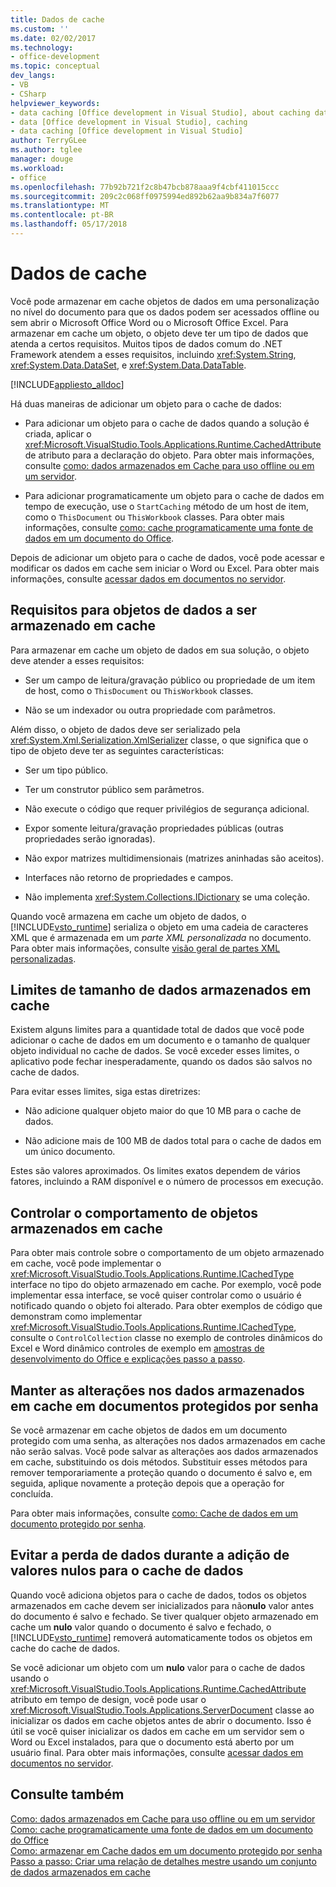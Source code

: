 ```yaml
---
title: Dados de cache
ms.custom: ''
ms.date: 02/02/2017
ms.technology:
- office-development
ms.topic: conceptual
dev_langs:
- VB
- CSharp
helpviewer_keywords:
- data caching [Office development in Visual Studio], about caching data
- data [Office development in Visual Studio], caching
- data caching [Office development in Visual Studio]
author: TerryGLee
ms.author: tglee
manager: douge
ms.workload:
- office
ms.openlocfilehash: 77b92b721f2c8b47bcb878aaa9f4cbf411015ccc
ms.sourcegitcommit: 209c2c068ff0975994ed892b62aa9b834a7f6077
ms.translationtype: MT
ms.contentlocale: pt-BR
ms.lasthandoff: 05/17/2018
---
```

# <a name="cache-data"></a>Dados de cache
  Você pode armazenar em cache objetos de dados em uma personalização no nível do documento para que os dados podem ser acessados offline ou sem abrir o Microsoft Office Word ou o Microsoft Office Excel. Para armazenar em cache um objeto, o objeto deve ter um tipo de dados que atenda a certos requisitos. Muitos tipos de dados comum do .NET Framework atendem a esses requisitos, incluindo <xref:System.String>, <xref:System.Data.DataSet>, e <xref:System.Data.DataTable>.  
  
 [!INCLUDE[appliesto_alldoc](../vsto/includes/appliesto-alldoc-md.md)]  
  
 Há duas maneiras de adicionar um objeto para o cache de dados:  
  
-   Para adicionar um objeto para o cache de dados quando a solução é criada, aplicar o <xref:Microsoft.VisualStudio.Tools.Applications.Runtime.CachedAttribute> de atributo para a declaração do objeto. Para obter mais informações, consulte [como: dados armazenados em Cache para uso offline ou em um servidor](../vsto/how-to-cache-data-for-use-offline-or-on-a-server.md).  
  
-   Para adicionar programaticamente um objeto para o cache de dados em tempo de execução, use o `StartCaching` método de um host de item, como o `ThisDocument` ou `ThisWorkbook` classes. Para obter mais informações, consulte [como: cache programaticamente uma fonte de dados em um documento do Office](../vsto/how-to-programmatically-cache-a-data-source-in-an-office-document.md).  
  
 Depois de adicionar um objeto para o cache de dados, você pode acessar e modificar os dados em cache sem iniciar o Word ou Excel. Para obter mais informações, consulte [acessar dados em documentos no servidor](../vsto/accessing-data-in-documents-on-the-server.md).  
  
## <a name="requirements-for-data-objects-to-be-cached"></a>Requisitos para objetos de dados a ser armazenado em cache  
 Para armazenar em cache um objeto de dados em sua solução, o objeto deve atender a esses requisitos:  
  
-   Ser um campo de leitura/gravação público ou propriedade de um item de host, como o `ThisDocument` ou `ThisWorkbook` classes.  
  
-   Não se um indexador ou outra propriedade com parâmetros.  
  
 Além disso, o objeto de dados deve ser serializado pela <xref:System.Xml.Serialization.XmlSerializer> classe, o que significa que o tipo de objeto deve ter as seguintes características:  
  
-   Ser um tipo público.  
  
-   Ter um construtor público sem parâmetros.  
  
-   Não execute o código que requer privilégios de segurança adicional.  
  
-   Expor somente leitura/gravação propriedades públicas (outras propriedades serão ignoradas).  
  
-   Não expor matrizes multidimensionais (matrizes aninhadas são aceitos).  
  
-   Interfaces não retorno de propriedades e campos.  
  
-   Não implementa <xref:System.Collections.IDictionary> se uma coleção.  
  
 Quando você armazena em cache um objeto de dados, o [!INCLUDE[vsto_runtime](../vsto/includes/vsto-runtime-md.md)] serializa o objeto em uma cadeia de caracteres XML que é armazenada em um *parte XML personalizada* no documento. Para obter mais informações, consulte [visão geral de partes XML personalizadas](../vsto/custom-xml-parts-overview.md).  
  
## <a name="cached-data-size-limits"></a>Limites de tamanho de dados armazenados em cache  
 Existem alguns limites para a quantidade total de dados que você pode adicionar o cache de dados em um documento e o tamanho de qualquer objeto individual no cache de dados. Se você exceder esses limites, o aplicativo pode fechar inesperadamente, quando os dados são salvos no cache de dados.  
  
 Para evitar esses limites, siga estas diretrizes:  
  
-   Não adicione qualquer objeto maior do que 10 MB para o cache de dados.  
  
-   Não adicione mais de 100 MB de dados total para o cache de dados em um único documento.  
  
 Estes são valores aproximados. Os limites exatos dependem de vários fatores, incluindo a RAM disponível e o número de processos em execução.  
  
## <a name="control-the-behavior-of-cached-objects"></a>Controlar o comportamento de objetos armazenados em cache  
 Para obter mais controle sobre o comportamento de um objeto armazenado em cache, você pode implementar o <xref:Microsoft.VisualStudio.Tools.Applications.Runtime.ICachedType> interface no tipo do objeto armazenado em cache. Por exemplo, você pode implementar essa interface, se você quiser controlar como o usuário é notificado quando o objeto foi alterado. Para obter exemplos de código que demonstram como implementar <xref:Microsoft.VisualStudio.Tools.Applications.Runtime.ICachedType>, consulte o `ControlCollection` classe no exemplo de controles dinâmicos do Excel e Word dinâmico controles de exemplo em [amostras de desenvolvimento do Office e explicações passo a passo](../vsto/office-development-samples-and-walkthroughs.md).  
  
## <a name="persist-changes-to-cached-data-in-password-protected-documents"></a>Manter as alterações nos dados armazenados em cache em documentos protegidos por senha  
 Se você armazenar em cache objetos de dados em um documento protegido com uma senha, as alterações nos dados armazenados em cache não serão salvas. Você pode salvar as alterações aos dados armazenados em cache, substituindo os dois métodos. Substituir esses métodos para remover temporariamente a proteção quando o documento é salvo e, em seguida, aplique novamente a proteção depois que a operação for concluída.  
  
 Para obter mais informações, consulte [como: Cache de dados em um documento protegido por senha](../vsto/how-to-cache-data-in-a-password-protected-document.md).  
  
## <a name="prevent-data-loss-when-adding-null-values-to-the-data-cache"></a>Evitar a perda de dados durante a adição de valores nulos para o cache de dados  
 Quando você adiciona objetos para o cache de dados, todos os objetos armazenados em cache devem ser inicializados para não**nulo** valor antes do documento é salvo e fechado. Se tiver qualquer objeto armazenado em cache um **nulo** valor quando o documento é salvo e fechado, o [!INCLUDE[vsto_runtime](../vsto/includes/vsto-runtime-md.md)] removerá automaticamente todos os objetos em cache do cache de dados.  
  
 Se você adicionar um objeto com um **nulo** valor para o cache de dados usando o <xref:Microsoft.VisualStudio.Tools.Applications.Runtime.CachedAttribute> atributo em tempo de design, você pode usar o <xref:Microsoft.VisualStudio.Tools.Applications.ServerDocument> classe ao inicializar os dados em cache objetos antes de abrir o documento. Isso é útil se você quiser inicializar os dados em cache em um servidor sem o Word ou Excel instalados, para que o documento está aberto por um usuário final. Para obter mais informações, consulte [acessar dados em documentos no servidor](../vsto/accessing-data-in-documents-on-the-server.md).  
  
## <a name="see-also"></a>Consulte também  
 [Como: dados armazenados em Cache para uso offline ou em um servidor](../vsto/how-to-cache-data-for-use-offline-or-on-a-server.md)   
 [Como: cache programaticamente uma fonte de dados em um documento do Office](../vsto/how-to-programmatically-cache-a-data-source-in-an-office-document.md)   
 [Como: armazenar em Cache dados em um documento protegido por senha](../vsto/how-to-cache-data-in-a-password-protected-document.md)   
 [Passo a passo: Criar uma relação de detalhes mestre usando um conjunto de dados armazenados em cache](../vsto/walkthrough-creating-a-master-detail-relation-using-a-cached-dataset.md)  
  
  